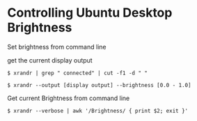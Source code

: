 # Controlling Ubuntu Desktop Brightness 

Set brightness from command line

get the current display output
```console
$ xrandr | grep " connected" | cut -f1 -d " " 
```

``` console
$ xrandr --output [display output] --brightness [0.0 - 1.0]
``` 

Get current Brightness from command line
``` console
$ xrandr --verbose | awk '/Brightness/ { print $2; exit }'
```